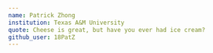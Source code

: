 ```yaml
---
name: Patrick Zhong
institution: Texas A&M University
quote: Cheese is great, but have you ever had ice cream?
github_user: 18PatZ
---
```


